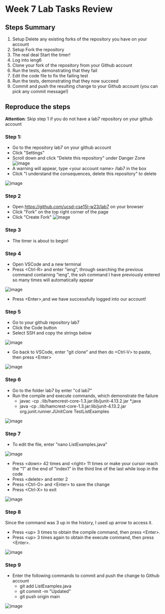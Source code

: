 # Week 7 Lab Tasks Review

## Steps Summary
1. Setup Delete any existing forks of the repository you have on your account
2. Setup Fork the repository
3. The real deal Start the timer!
4. Log into ieng6
5. Clone your fork of the repository from your Github account
6. Run the tests, demonstrating that they fail
7. Edit the code file to fix the failing test
8. Run the tests, demonstrating that they now succeed
9. Commit and push the resulting change to your Github account (you can pick any commit message!)

## Reproduce the steps

**Attention**: Skip step 1 if you do not have a lab7 repository on your github account

### Step 1: 
- Go to the repository lab7 on your github account
- Click "Settings"
- Scroll down and click "Delete this repository" under Danger Zone
![image](https://user-images.githubusercontent.com/117802747/221001220-210fc858-b76e-4830-88cd-fbd9bd94967e.png)
- A warning will appear, type \<your account name> /lab7 in the box
- Click "I understand the consequences, delete this repository" to delete
  
![image](https://user-images.githubusercontent.com/117802747/221002361-ec2ed15d-2791-49a6-a948-e19c243cc3fc.png)

### Step 2
- Open https://github.com/ucsd-cse15l-w23/lab7 on your browser
- Click "Fork" on the top right corner of the page
- Click "Create Fork"
![image](https://user-images.githubusercontent.com/117802747/221005278-4406ed03-4f40-492e-a18f-53d6c3f929bd.png)

### Step 3
- The timer is about to begin!

### Step 4
- Open VSCode and a new terminal
- Press \<Ctrl-R> and enter "ieng", through searching the previous command containing "ieng", the ssh command I have previously entered so many times will automatically appear
 
![image](https://user-images.githubusercontent.com/117802747/221006312-8091390e-8918-4014-bd1c-69a680106a7d.png)
- Press \<Enter>,and we have successfully logged into our account!

### Step 5
- Go to your github repository lab7 
- Click the Code button
- Select SSH and copy the strings below 
 
![image](https://user-images.githubusercontent.com/117802747/221007913-1e5f8ab4-7206-42d5-af8f-69775b05797f.png)
- Go back to VSCode, enter "git clone" and then do \<Ctrl-V> to paste, then press \<Enter> 
 
![image](https://user-images.githubusercontent.com/117802747/221008625-46ba3342-e234-4a22-a7f2-e854207c4484.png)

### Step 6
- Go to the folder lab7 by enter "cd lab7"
- Run the compile and execute commands, which demonstrate the failure
  - javac -cp .:lib/hamcrest-core-1.3.jar:lib/junit-4.13.2.jar *.java 
  - java -cp .:lib/hamcrest-core-1.3.jar:lib/junit-4.13.2.jar org.junit.runner.JUnitCore TestListExamples
 
![image](https://user-images.githubusercontent.com/117802747/221009768-f4dbb94a-6d6f-4dd0-9d7b-05f01ff4526f.png)

### Step 7
- To edit the file, enter "nano ListExamples.java"
 
![image](https://user-images.githubusercontent.com/117802747/221012408-8a1689b7-8975-4900-ae7c-c86ef19ab855.png)

- Press \<down> 42 times and \<right> 11 times or make your cursor reach the "1" at the end of "index1" in the third line of the last while loop in the code 
- Press \<delete> and enter 2
- Press \<Ctrl-O> and \<Enter> to save the change
- Press \<Ctrl-X> to exit

![image](https://user-images.githubusercontent.com/117802747/221012163-2105d115-af06-4e1a-8c42-9545b3e99ae8.png)

### Step 8
Since the command was 3 up in the history, I used up arrow to access it.
- Press \<up> 3 times to obtain the compile command, then press \<Enter>. 
- Press \<up> 3 times again to obtain the execute command, then press \<Enter>.

![image](https://user-images.githubusercontent.com/117802747/221013477-9bdf8759-fb6f-4c3c-9141-642a075c51bc.png)

### Step 9
- Enter the following commands to commit and push the change to Github account
  - git add ListExamples.java
  - git commit -m "Updated"
  - git push origin main

![image](https://user-images.githubusercontent.com/117802747/221014265-6b9aa49c-1b2c-4968-9075-4d7b2a69ec21.png)

